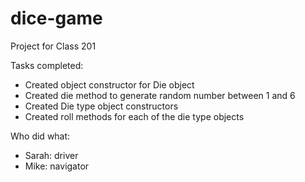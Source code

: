 # dice-game
Project for Class 201


Tasks completed:

* Created object constructor for Die object
* Created die method to generate random number between 1 and 6
* Created Die type object constructors
* Created roll methods for each of the die type objects

Who did what:

* Sarah: driver
* Mike: navigator
